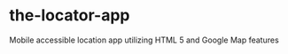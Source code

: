 the-locator-app
===============

Mobile accessible location app utilizing HTML 5 and Google Map features